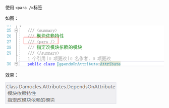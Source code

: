 使用 `<para />`标签

如图：

![52355092254](assets/1523550922544.png)

效果：

![52355095794](assets/1523550957943.png)